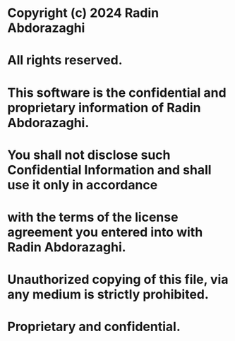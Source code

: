 # Copyright (c) 2024 Radin Abdorazaghi
# All rights reserved.
#
# This software is the confidential and proprietary information of Radin Abdorazaghi.
# You shall not disclose such Confidential Information and shall use it only in accordance
# with the terms of the license agreement you entered into with Radin Abdorazaghi.
#
# Unauthorized copying of this file, via any medium is strictly prohibited.
# Proprietary and confidential.
